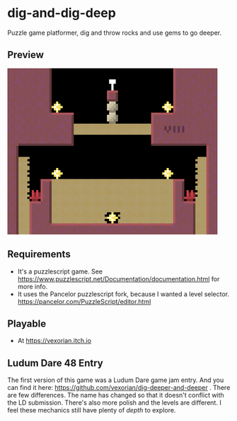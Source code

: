 # dig-and-dig-deep
Puzzle game platformer, dig and throw rocks and use gems to go deeper.

## Preview

![animated preview](https://raw.githubusercontent.com/vexorian/dig-and-dig-deep/main/digandigdeeper.gif)

## Requirements

* It's a puzzlescript  game. See https://www.puzzlescript.net/Documentation/documentation.html for more info.
* It uses the Pancelor puzzlescript fork, because I wanted a level selector. https://pancelor.com/PuzzleScript/editor.html

## Playable

* At https://vexorian.itch.io

## Ludum Dare 48 Entry

The first version of this game was a Ludum Dare game jam entry. And you can find it here: https://github.com/vexorian/dig-deeper-and-deeper . There are few differences. The name has changed so that it doesn't conflict with the LD submission. There's also more polish and the levels are different. I feel these mechanics still have plenty of *depth* to explore.

